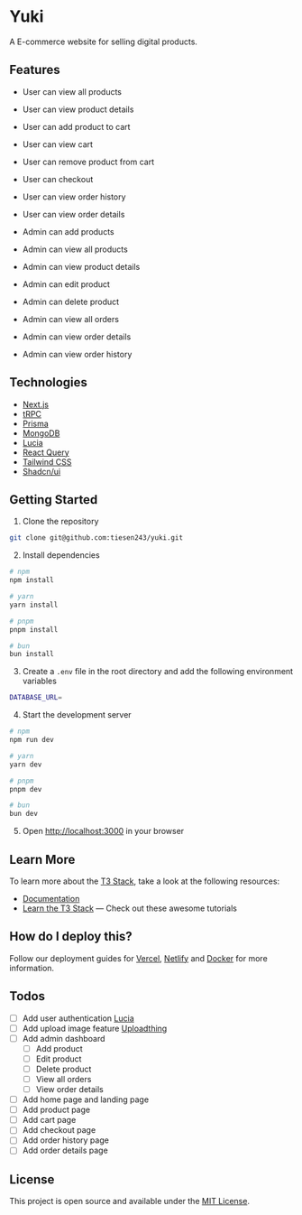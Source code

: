 # Yuki

A E-commerce website for selling digital products.

## Features

- User can view all products
- User can view product details
- User can add product to cart
- User can view cart
- User can remove product from cart
- User can checkout
- User can view order history
- User can view order details

- Admin can add products
- Admin can view all products
- Admin can view product details
- Admin can edit product
- Admin can delete product
- Admin can view all orders
- Admin can view order details
- Admin can view order history

## Technologies

- [Next.js](https://nextjs.org/)
- [tRPC](https://trpc.io/)
- [Prisma](https://www.prisma.io/)
- [MongoDB](https://www.mongodb.com/)
- [Lucia](https://lucia-auth.com/)
- [React Query](https://react-query.tanstack.com/)
- [Tailwind CSS](https://tailwindcss.com/)
- [Shadcn/ui](https://ui.shadcn.com/)

## Getting Started

1. Clone the repository

```bash
git clone git@github.com:tiesen243/yuki.git
```

2. Install dependencies

```bash
# npm
npm install

# yarn
yarn install

# pnpm
pnpm install

# bun
bun install
```

3. Create a `.env` file in the root directory and add the following environment variables

```bash
DATABASE_URL=
```

4. Start the development server

```bash
# npm
npm run dev

# yarn
yarn dev

# pnpm
pnpm dev

# bun
bun dev
```

5. Open [http://localhost:3000](http://localhost:3000) in your browser

## Learn More

To learn more about the [T3 Stack](https://create.t3.gg/), take a look at the following resources:

- [Documentation](https://create.t3.gg/)
- [Learn the T3 Stack](https://create.t3.gg/en/faq#what-learning-resources-are-currently-available) — Check out these awesome tutorials

## How do I deploy this?

Follow our deployment guides for [Vercel](https://create.t3.gg/en/deployment/vercel), [Netlify](https://create.t3.gg/en/deployment/netlify) and [Docker](https://create.t3.gg/en/deployment/docker) for more information.

## Todos

- [ ] Add user authentication [Lucia](https://lucia-auth.com/)
- [ ] Add upload image feature [Uploadthing](https://uploadthing.com/)
- [ ] Add admin dashboard
  - [ ] Add product
  - [ ] Edit product
  - [ ] Delete product
  - [ ] View all orders
  - [ ] View order details
- [ ] Add home page and landing page
- [ ] Add product page
- [ ] Add cart page
- [ ] Add checkout page
- [ ] Add order history page
- [ ] Add order details page

## License

This project is open source and available under the [MIT License](LICENSE).
